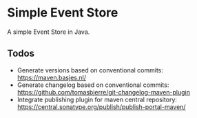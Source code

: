 # Simple Event Store

A simple Event Store in Java.

## Todos

- Generate versions based on conventional commits: https://maven.basjes.nl/
- Generate changelog based on conventional commits: https://github.com/tomasbjerre/git-changelog-maven-plugin
- Integrate publishing plugin for maven central repository: https://central.sonatype.org/publish/publish-portal-maven/


